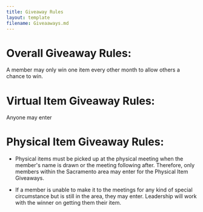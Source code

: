 ```yaml
---
title: Giveaway Rules
layout: template
filename: Giveaaways.md
---
```

# Overall Giveaway Rules:
A member may only win one item every other month to allow others a chance to win.

# Virtual Item Giveaway Rules:
Anyone may enter

# Physical Item Giveaway Rules:
* Physical items must be picked up at the physical meeting when the member's name is drawn or the meeting following after. Therefore, only members within the Sacramento area may enter for the Physical Item Giveaways. 

* If a member is unable to make it to the meetings for any kind of special circumstance but is still in the area, they may enter. Leadership will work with the winner on getting them their item.